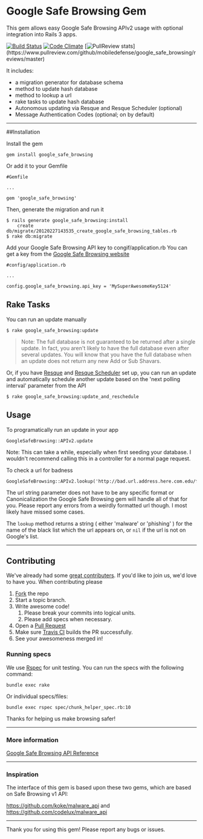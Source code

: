 # Google Safe Browsing Gem

This gem allows easy Google Safe Browsing APIv2 usage with optional integration
into Rails 3 apps.

[![Build
Status](https://travis-ci.org/mobiledefense/google_safe_browsing.png)](https://travis-ci.org/mobiledefense/google_safe_browsing)
[![Code
Climate](https://codeclimate.com/github/mobiledefense/google_safe_browsing.png)](https://codeclimate.com/github/mobiledefense/google_safe_browsing)
[![PullReview
stats](https://www.pullreview.com/github/mobiledefense/google_safe_browsing/badges/master.svg?)](https://www.pullreview.com/github/mobiledefense/google_safe_browsing/reviews/master)

It includes:

* a migration generator for database schema
* method to update hash database
* method to lookup a url
* rake tasks to update hash database
* Autonomous updating via Resque and Resque Scheduler (optional)
* Message Authentication Codes (optional; on by default)

----------------------

##Installation

Install the gem

    gem install google_safe_browsing

Or add it to your Gemfile

    #Gemfile

    ...

    gem 'google_safe_browsing'

Then, generate the migration and run it

    $ rails generate google_safe_browsing:install
        create db/migrate/20120227143535_create_google_safe_browsing_tables.rb
    $ rake db:migrate


Add your Google Safe Browsing API key to congif/application.rb
You can get a key from the [Google
Safe Browsing website](http://code.google.com/apis/safebrowsing/key_signup.html)

    #config/application.rb

    ...

    config.google_safe_browsing.api_key = 'MySuperAwesomeKey5124'


## Rake Tasks

You can run an update manually

    $ rake google_safe_browsing:update

> Note: The full database is not guaranteed to be returned after a single update.
  In fact, you aren't likely to have the full database even after several
  updates. You will know that you have the full database when an update does
  not return any new Add or Sub Shavars.

Or, if you have [Resque](https://github.com/defunkt/resque) and
[Resque Scheduler](https://github.com/bvandenbos/resque-scheduler) set up, you
can run an update and automatically schedule another update based on the 'next
polling interval' parameter from the API

    $ rake google_safe_browsing:update_and_reschedule

## Usage

To programatically run an update in your app

    GoogleSafeBrowsing::APIv2.update

Note: This can take a while, especially when first seeding your database. I
wouldn't recommend calling this in a controller for a normal page request.

To check a url for badness

    GoogleSafeBrowsing::APIv2.lookup('http://bad.url.address.here.com.edu/forProfit')

The url string parameter does not have to be any specific format or
Canonicalization the Google Safe Browsing gem will handle all of that for you.
Please report any errors from a weirdly formatted url though. I most likely
have missed some cases.

The `lookup` method returns a string ( either 'malware' or 'phishing' ) for
the name of the black list which the url appears on, or `nil` if the url is
not on Google's list.

----------------

## Contributing

We've already had some [great
contributers](https://github.com/mobiledefense/google_safe_browsing/graphs/contributors).
If you'd like to join us, we'd love to have you. When contributing please

1. [Fork](https://github.com/mobiledefense/google_safe_browsing/fork) the repo
1. Start a topic branch.
1. Write awesome code!
   1. Please break your commits into logical units.
   1. Please add specs when necessary.
1. Open a [Pull
   Request](https://github.com/mobiledefense/google_safe_browsing/pulls)
1. Make sure [Travis
   CI](https://travis-ci.org/mobiledefense/google_safe_browsing)
   builds the PR successfully.
1. See your awesomeness merged in!

### Running specs

We use [Rspec](http://rspec.info/) for unit testing. You can run the specs with
the following command:

    bundle exec rake

Or individual specs/files:

    bundle exec rspec spec/chunk_helper_spec.rb:10


Thanks for helping us make browsing safer!

----------------

### More information

[Google Safe Browsing API Reference](http://code.google.com/apis/safebrowsing/)

----------------

### Inspiration

The interface of this gem is based upon these two gems, which are
based on Safe Browsing v1 API:

https://github.com/koke/malware_api
and
https://github.com/codelux/malware_api

------------------

Thank you for using this gem! Please report any bugs or issues.

